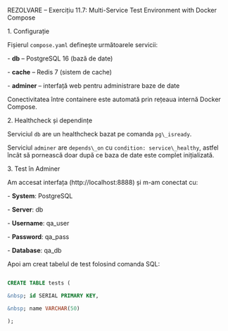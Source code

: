 REZOLVARE – Exercițiu 11.7: Multi-Service Test Environment with Docker Compose



1\. Configurație

Fișierul `compose.yaml` definește următoarele servicii:

\- **db** – PostgreSQL 16 (bază de date)

\- **cache** – Redis 7 (sistem de cache)

\- **adminer** – interfață web pentru administrare baze de date



Conectivitatea între containere este automată prin rețeaua internă Docker Compose.



2\. Healthcheck și dependințe

Serviciul `db` are un healthcheck bazat pe comanda `pg\_isready`.

Serviciul `adminer` are `depends\_on` cu `condition: service\_healthy`, astfel încât să pornească doar după ce baza de date este complet inițializată.



3\. Test în Adminer

Am accesat interfața (http://localhost:8888) și m-am conectat cu:

\- **System**: PostgreSQL  

\- **Server**: db  

\- **Username**: qa\_user  

\- **Password**: qa\_pass  

\- **Database**: qa\_db  



Apoi am creat tabelul de test folosind comanda SQL:



```sql

CREATE TABLE tests (

&nbsp; id SERIAL PRIMARY KEY,

&nbsp; name VARCHAR(50)

);



